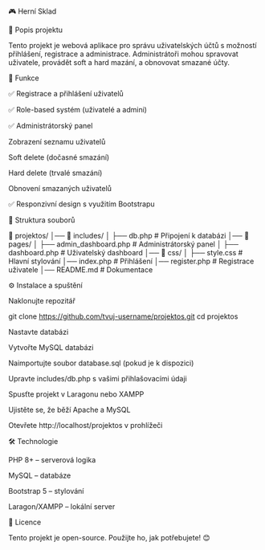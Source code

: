 🎮 Herní Sklad

📌 Popis projektu

Tento projekt je webová aplikace pro správu uživatelských účtů s možností přihlášení, registrace a administrace. Administrátoři mohou spravovat uživatele, provádět soft a hard mazání, a obnovovat smazané účty.

🚀 Funkce

✅ Registrace a přihlášení uživatelů

✅ Role-based systém (uživatelé a admini)

✅ Administrátorský panel

Zobrazení seznamu uživatelů

Soft delete (dočasné smazání)

Hard delete (trvalé smazání)

Obnovení smazaných uživatelů

✅ Responzivní design s využitím Bootstrapu

📂 Struktura souborů

📁 projektos/
│── 📁 includes/
│   ├── db.php           # Připojení k databázi
│── 📁 pages/
│   ├── admin_dashboard.php # Administrátorský panel
│   ├── dashboard.php    # Uživatelský dashboard
│── 📁 css/
│   ├── style.css        # Hlavní stylování
│── index.php            # Přihlášení
│── register.php         # Registrace uživatele
│── README.md            # Dokumentace

⚙️ Instalace a spuštění

Naklonujte repozitář

git clone https://github.com/tvuj-username/projektos.git
cd projektos

Nastavte databázi

Vytvořte MySQL databázi

Naimportujte soubor database.sql (pokud je k dispozici)

Upravte includes/db.php s vašimi přihlašovacími údaji

Spusťte projekt v Laragonu nebo XAMPP

Ujistěte se, že běží Apache a MySQL

Otevřete http://localhost/projektos v prohlížeči

🛠️ Technologie

PHP 8+ – serverová logika

MySQL – databáze

Bootstrap 5 – stylování

Laragon/XAMPP – lokální server

📜 Licence

Tento projekt je open-source. Použijte ho, jak potřebujete! 😊

